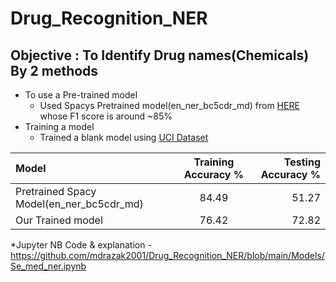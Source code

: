 # Drug_Recognition_NER
## Objective : To Identify Drug names(Chemicals) By 2 methods
   * To use a Pre-trained model
     * Used Spacys Pretrained model(en_ner_bc5cdr_md) from <a href = "https://allenai.github.io/scispacy/"> HERE</a> 
       whose F1 score is around ~85%
   * Training a model
      * Trained a blank model using <a href = "https://archive.ics.uci.edu/ml/datasets/Drug+Review+Dataset+%28Drugs.com%29#">UCI Dataset</a> 
   
   | Model | Training Accuracy % | Testing  Accuracy % |
| :---         |     :---:      |          ---: |
| Pretrained Spacy  Model(en_ner_bc5cdr_md)   |  84.49	     |  51.27   |
| Our Trained model     | 76.42       |  72.82     |
   
*Jupyter NB Code & explanation - https://github.com/mdrazak2001/Drug_Recognition_NER/blob/main/Models/Se_med_ner.ipynb
